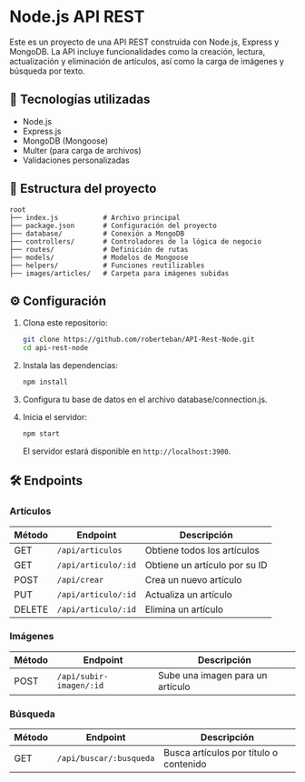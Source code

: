 # Node.js API REST

Este es un proyecto de una API REST construida con Node.js, Express y MongoDB. La API incluye funcionalidades como la creación, lectura, actualización y eliminación de artículos, así como la carga de imágenes y búsqueda por texto.

## 🚀 Tecnologías utilizadas

- Node.js
- Express.js
- MongoDB (Mongoose)
- Multer (para carga de archivos)
- Validaciones personalizadas

## 📂 Estructura del proyecto

```
root
├── index.js           # Archivo principal
├── package.json       # Configuración del proyecto
├── database/          # Conexión a MongoDB
├── controllers/       # Controladores de la lógica de negocio
├── routes/            # Definición de rutas
├── models/            # Modelos de Mongoose
├── helpers/           # Funciones reutilizables
├── images/articles/   # Carpeta para imágenes subidas
```

## ⚙️ Configuración

1. Clona este repositorio:
   ```bash
   git clone https://github.com/roberteban/API-Rest-Node.git
   cd api-rest-node
   ```

2. Instala las dependencias:
   ```bash
   npm install
   ```

3. Configura tu base de datos en el archivo database/connection.js.

4. Inicia el servidor:
   ```bash
   npm start
   ```

   El servidor estará disponible en `http://localhost:3900`.

## 🛠️ Endpoints

### Artículos

| Método | Endpoint               | Descripción                               |
|--------|------------------------|-------------------------------------------|
| GET    | `/api/articulos`       | Obtiene todos los artículos               |
| GET    | `/api/articulo/:id`    | Obtiene un artículo por su ID             |
| POST   | `/api/crear`           | Crea un nuevo artículo                    |
| PUT    | `/api/articulo/:id`    | Actualiza un artículo                     |
| DELETE | `/api/articulo/:id`    | Elimina un artículo                       |

### Imágenes

| Método | Endpoint                   | Descripción                           |
|--------|----------------------------|---------------------------------------|
| POST   | `/api/subir-imagen/:id`    | Sube una imagen para un artículo      |

### Búsqueda

| Método | Endpoint                   | Descripción                           |
|--------|----------------------------|---------------------------------------|
| GET    | `/api/buscar/:busqueda`    | Busca artículos por título o contenido |
